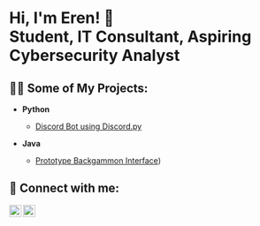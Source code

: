 <h1>Hi, I'm Eren! 👋 
<br/><a>Student</a>, <a">IT Consultant</a>, <a>Aspiring Cybersecurity Analyst</a></h1>

<h2>👨‍💻 Some of My Projects:</h2>

- <b>Python</b>
  - [Discord Bot using Discord.py](https://github.com/EKahyaoglu/discord-rngbot)

- <b>Java</b>
  - [Prototype Backgammon Interface](https://github.com/EKahyaoglu/protoype-backgammon))
<h2> 👥 Connect with me:</h2>

[<img align="left" alt="Eren Kahyaoglu | LinkedIn" width="22px" src="https://cdn.jsdelivr.net/npm/simple-icons@v3/icons/linkedin.svg" />][linkedin]
[<img align="left" alt="Eren Kahyaoglu | Mail" width="22px" src="https://cdn-icons-png.flaticon.com/128/3178/3178158.png" />][mail]


[mail]: mailto:erenfkahyaoglu@hotmail.com
[linkedin]: https://www.linkedin.com/in/eren-kahyaoglu
